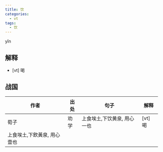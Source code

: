 ```yaml
---
title: 饮
categories:
  - vt
tags:
  - 饮
---
```


yǐn
<!-- more -->

## 解释
* [vt] 喝

## 战国

作者|出处|句子|解释
---|---|---|---
荀子|劝学|上食埃土,下饮黄泉, 用心一也|[vt] 喝
 |上食埃土,下飲黃泉, 用心壹也|
